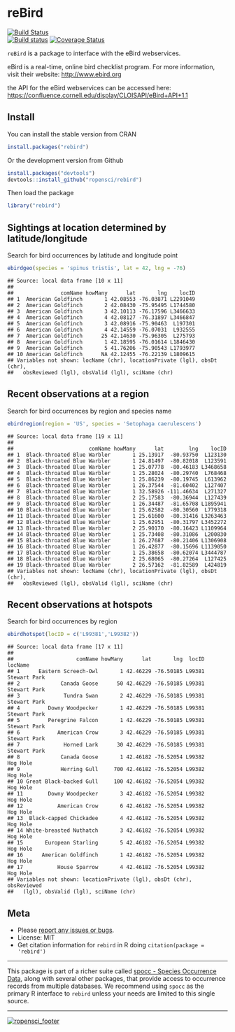 reBird
======

[![Build Status](https://api.travis-ci.org/ropensci/rebird.png)](https://travis-ci.org/ropensci/rebird)  
[![Build status](https://ci.appveyor.com/api/projects/status/9jee0co6w09faiop)](https://ci.appveyor.com/project/karthik/rebird)
[![Coverage Status](https://coveralls.io/repos/ropensci/rebird/badge.svg)](https://coveralls.io/r/ropensci/rebird)

`reBird` is a package to interface with the eBird webservices.

eBird is a real-time, online bird checklist program. For more information, visit their website: http://www.ebird.org

the API for the eBird webservices can be accessed here: https://confluence.cornell.edu/display/CLOISAPI/eBird+API+1.1

## Install

You can install the stable version from CRAN


```r
install.packages("rebird")
```

Or the development version from Github


```r
install.packages("devtools")
devtools::install_github("ropensci/rebird")
```

Then load the package


```r
library("rebird")
```

## Sightings at location determined by latitude/longitude

Search for bird occurrences by latitude and longitude point


```r
ebirdgeo(species = 'spinus tristis', lat = 42, lng = -76)
```

```
## Source: local data frame [10 x 11]
## 
##               comName howMany      lat       lng    locID
## 1  American Goldfinch       1 42.08553 -76.03871 L2291049
## 2  American Goldfinch       2 42.08430 -75.95495 L1744580
## 3  American Goldfinch       3 42.10113 -76.17596 L3466633
## 4  American Goldfinch       4 42.08127 -76.31897 L3466847
## 5  American Goldfinch       3 42.08916 -75.90463  L197301
## 6  American Goldfinch       4 42.14559 -76.07031  L932555
## 7  American Goldfinch      25 42.14630 -75.96305  L275793
## 8  American Goldfinch       1 42.18595 -76.01614 L1846430
## 9  American Goldfinch       5 41.76206 -75.90543 L1793977
## 10 American Goldfinch      NA 42.12455 -76.22139 L1809615
## Variables not shown: locName (chr), locationPrivate (lgl), obsDt (chr),
##   obsReviewed (lgl), obsValid (lgl), sciName (chr)
```

## Recent observations at a region

Search for bird occurrences by region and species name


```r
ebirdregion(region = 'US', species = 'Setophaga caerulescens')
```

```
## Source: local data frame [19 x 11]
## 
##                        comName howMany      lat        lng    locID
## 1  Black-throated Blue Warbler       1 25.13917  -80.93750  L123130
## 2  Black-throated Blue Warbler       1 24.81497  -80.82018  L123591
## 3  Black-throated Blue Warbler       1 25.07778  -80.46183 L3468658
## 4  Black-throated Blue Warbler       1 25.28024  -80.29740  L768468
## 5  Black-throated Blue Warbler       1 25.86239  -80.19745  L613962
## 6  Black-throated Blue Warbler       1 26.37544  -81.60402  L127407
## 7  Black-throated Blue Warbler       1 32.58926 -111.46634  L271327
## 8  Black-throated Blue Warbler       2 25.17583  -80.36944  L127439
## 9  Black-throated Blue Warbler       1 26.34487  -81.65708 L1895941
## 10 Black-throated Blue Warbler       1 25.62582  -80.30560  L779318
## 11 Black-throated Blue Warbler       1 25.61600  -80.31416 L3263463
## 12 Black-throated Blue Warbler       1 25.62951  -80.31797 L3452272
## 13 Black-throated Blue Warbler       2 25.90170  -80.16423 L1109964
## 14 Black-throated Blue Warbler       1 25.73408  -80.31086  L200830
## 15 Black-throated Blue Warbler       1 26.27687  -80.21406 L1306908
## 16 Black-throated Blue Warbler       1 26.42877  -80.15696 L1139050
## 17 Black-throated Blue Warbler       1 25.38658  -80.62074 L3444787
## 18 Black-throated Blue Warbler       2 25.68065  -80.27264  L127425
## 19 Black-throated Blue Warbler       2 26.57162  -81.82589  L424819
## Variables not shown: locName (chr), locationPrivate (lgl), obsDt (chr),
##   obsReviewed (lgl), obsValid (lgl), sciName (chr)
```


## Recent observations at hotspots

Search for bird occurrences by region


```r
ebirdhotspot(locID = c('L99381','L99382'))
```

```
## Source: local data frame [17 x 11]
## 
##                    comName howMany      lat       lng  locID      locName
## 1      Eastern Screech-Owl       1 42.46229 -76.50185 L99381 Stewart Park
## 2             Canada Goose      50 42.46229 -76.50185 L99381 Stewart Park
## 3              Tundra Swan       2 42.46229 -76.50185 L99381 Stewart Park
## 4         Downy Woodpecker       1 42.46229 -76.50185 L99381 Stewart Park
## 5         Peregrine Falcon       1 42.46229 -76.50185 L99381 Stewart Park
## 6            American Crow       3 42.46229 -76.50185 L99381 Stewart Park
## 7              Horned Lark      30 42.46229 -76.50185 L99381 Stewart Park
## 8             Canada Goose       1 42.46182 -76.52054 L99382     Hog Hole
## 9             Herring Gull     700 42.46182 -76.52054 L99382     Hog Hole
## 10 Great Black-backed Gull     100 42.46182 -76.52054 L99382     Hog Hole
## 11        Downy Woodpecker       3 42.46182 -76.52054 L99382     Hog Hole
## 12           American Crow       6 42.46182 -76.52054 L99382     Hog Hole
## 13  Black-capped Chickadee       4 42.46182 -76.52054 L99382     Hog Hole
## 14 White-breasted Nuthatch       3 42.46182 -76.52054 L99382     Hog Hole
## 15       European Starling       5 42.46182 -76.52054 L99382     Hog Hole
## 16      American Goldfinch       1 42.46182 -76.52054 L99382     Hog Hole
## 17           House Sparrow       4 42.46182 -76.52054 L99382     Hog Hole
## Variables not shown: locationPrivate (lgl), obsDt (chr), obsReviewed
##   (lgl), obsValid (lgl), sciName (chr)
```


## Meta

* Please [report any issues or bugs](https://github.com/ropensci/rebird/issues).
* License: MIT
* Get citation information for `rebird` in R doing `citation(package = 'rebird')`

---
  
This package is part of a richer suite called [spocc - Species Occurrence Data](https://github.com/ropensci/spocc), along with several other packages, that provide access to occurrence records from multiple databases. We recommend using `spocc` as the primary R interface to `rebird` unless your needs are limited to this single source.

---

[![ropensci_footer](http://ropensci.org/public_images/github_footer.png)](http://ropensci.org)
